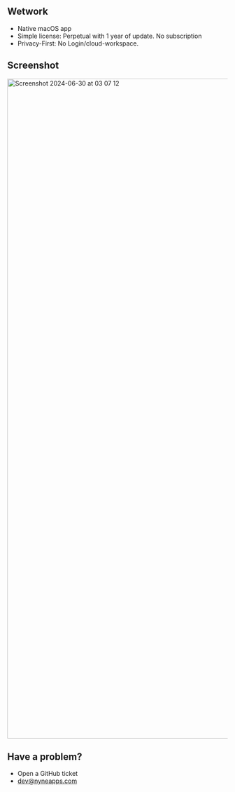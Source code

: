 ## Wetwork

- Native macOS app
- Simple license: Perpetual with 1 year of update. No subscription
- Privacy-First: No Login/cloud-workspace.

## Screenshot

<img width="1505" alt="Screenshot 2024-06-30 at 03 07 12" src="https://github.com/Wetwork-App/Issue-Tracker/assets/62760393/d264d04f-51e2-4c2a-85cc-b729d87d3db3">

## Have a problem?

- Open a GitHub ticket
- dev@nyneapps.com
